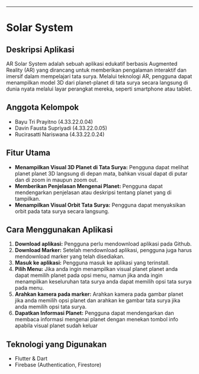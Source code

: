 
---

# Solar System


## Deskripsi Aplikasi

AR Solar System adalah sebuah aplikasi edukatif berbasis Augmented Reality (AR) yang dirancang untuk memberikan pengalaman interaktif dan imersif dalam mempelajari tata surya. Melalui teknologi AR, pengguna dapat menampilkan model 3D dari planet-planet di tata surya secara langsung di dunia nyata melalui layar perangkat mereka, seperti smartphone atau tablet.

## Anggota Kelompok

- Bayu Tri Prayitno (4.33.22.0.04)
- Davin Fausta Supriyadi (4.33.22.0.05)
- Rucirasatti Nariswana (4.33.22.0.24)

## Fitur Utama

- **Menampilkan Visual 3D Planet di Tata Surya:** Pengguna dapat melihat planet planet 3D langsung di depan mata, bahkan visual dapat di putar dan di zoom in maupun zoom out.
- **Memberikan Penjelasan Mengenai Planet:** Pengguna dapat mendengarkan penjelasan atau deskripsi tentang planet yang di tampilkan.
- **Menampilkan Visual Orbit Tata Surya:** Pengguna dapat menyaksikan orbit pada tata surya secara langsung.

## Cara Menggunakan Aplikasi

1. **Download aplikasi:** Pengguna perlu mendownload aplikasi pada Github.
2. **Download Marker:** Setelah mendownload aplikasi, pengguna juga harus mendownload marker yang telah disediakan.
3. **Masuk ke aplikasi:** Pengguna masuk ke aplikasi yang terinstall.
4. **Pilih Menu:** Jika anda ingin menampilkan visual planet planet anda dapat memilih planet pada opsi menu, namun jika anda ingin menampilkan keseluruhan tata surya anda dapat memilih opsi tata surya pada menu.
5. **Arahkan kamera pada marker:** Arahkan kamera pada gambar planet jika anda memilih opsi planet dan arahkan ke gambar tata surya jika anda memilih opsi tata surya.
6. **Dapatkan Informasi Planet:** Pengguna dapat mendengarkan dan membaca informasi mengenai planet dengan menekan tombol info apabila visual planet sudah keluar


## Teknologi yang Digunakan

- Flutter & Dart
- Firebase (Authentication, Firestore)

